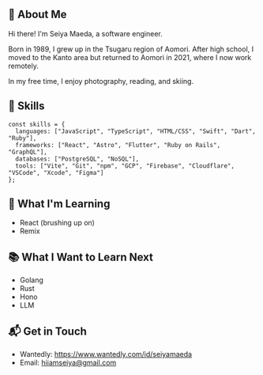 ## 🚀 About Me
Hi there! I'm Seiya Maeda, a software engineer.

Born in 1989, I grew up in the Tsugaru region of Aomori. After high school, I moved to the Kanto area but returned to Aomori in 2021, where I now work remotely.

In my free time, I enjoy photography, reading, and skiing.

## 🔧 Skills

```
const skills = {
  languages: ["JavaScript", "TypeScript", "HTML/CSS", "Swift", "Dart", "Ruby"],
  frameworks: ["React", "Astro", "Flutter", "Ruby on Rails", "GraphQL"],
  databases: ["PostgreSQL", "NoSQL"],
  tools: ["Vite", "Git", "npm", "GCP", "Firebase", "Cloudflare", "VSCode", "Xcode", "Figma"]
};
```

## 🌱 What I'm Learning
- React (brushing up on)
- Remix

## 📚 What I Want to Learn Next
- Golang
- Rust
- Hono
- LLM

## 📬 Get in Touch
- Wantedly: https://www.wantedly.com/id/seiyamaeda
- Email: hiiamseiya@gmail.com

<!--
**maecha/maecha** is a ✨ _special_ ✨ repository because its `README.md` (this file) appears on your GitHub profile.

Here are some ideas to get you started:

- 🔭 I’m currently working on ...
- 🌱 I’m currently learning ...
- 👯 I’m looking to collaborate on ...
- 🤔 I’m looking for help with ...
- 💬 Ask me about ...
- 📫 How to reach me: ...
- 😄 Pronouns: ...
- ⚡ Fun fact: ...
-->
